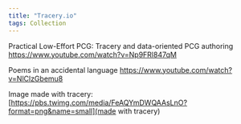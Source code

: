 ```yaml
---
title: "Tracery.io"
tags: Collection
---
```

Practical Low-Effort PCG: Tracery and data-oriented PCG authoring
https://www.youtube.com/watch?v=Np9FRl847qM

Poems in an accidental language
https://www.youtube.com/watch?v=NlClzGbemu8

Image made with tracery:
[https://pbs.twimg.com/media/FeAQYmDWQAAsLnO?format=png&name=small](made with tracery)
